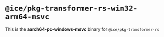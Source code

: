 # `@ice/pkg-transformer-rs-win32-arm64-msvc`

This is the **aarch64-pc-windows-msvc** binary for `@ice/pkg-transformer-rs`
